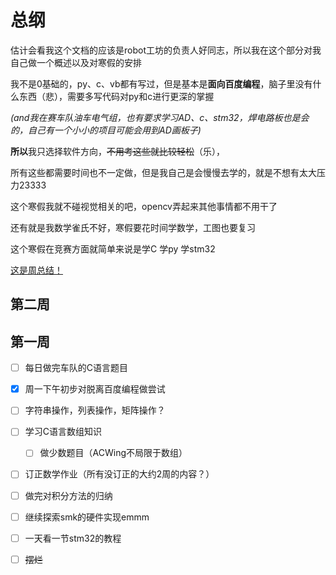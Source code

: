 # 总纲
估计会看我这个文档的应该是robot工坊的负责人好同志，所以我在这个部分对我自己做一个概述以及对寒假的安排

我不是0基础的，py、c、vb都有写过，但是基本是**面向百度编程**，脑子里没有什么东西（悲），需要多写代码对py和c进行更深的掌握

_(and我在赛车队油车电气组，也有要求学习AD、c、stm32，焊电路板也是会的，自己有一个小小的项目可能会用到AD画板子)_

**所以**我只选择软件方向，~~不用考这些就比较轻松~~（乐），

所有这些都需要时间也不一定做，但是我自己是会慢慢去学的，就是不想有太大压力23333

这个寒假我就不碰视觉相关的吧，opencv弄起来其他事情都不用干了

还有就是我数学雀氏不好，寒假要花时间学数学，工图也要复习

这个寒假在竞赛方面就简单来说是学C 学py 学stm32 

[这是周总结！](https://github.com/super-kenai/WeeklySum-RobotWorkshop.git)

## 第二周

## 第一周 

- [ ] 每日做完车队的C语言题目

- [x] 周一下午初步对脱离百度编程做尝试

- [ ] 字符串操作，列表操作，矩阵操作？

- [ ] 学习C语言数组知识

  - [ ] 做少数题目（ACWing不局限于数组）

- [ ] 订正数学作业（所有没订正的大约2周的内容？）

- [ ] 做完对积分方法的归纳

- [ ] 继续探索smk的硬件实现emmm

- [ ] 一天看一节stm32的教程

- [ ] ~~摆烂~~
